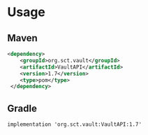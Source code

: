 # Usage

## Maven

```xml
<dependency>
 	<groupId>org.sct.vault</groupId>
 	<artifactId>VaultAPI</artifactId>
 	<version>1.7</version>
 	<type>pom</type>
 </dependency>
```

## Gradle

```
implementation 'org.sct.vault:VaultAPI:1.7'
```


